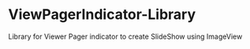 # ViewPagerIndicator-Library
Library for Viewer Pager indicator to create SlideShow using ImageView
